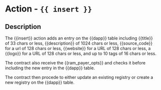 # Action - `{{ insert }}`

## Description

The {{insert}} action adds an entry on the {{dapp}} table including {{title}} of 33 chars or less, {{description}} of 1024 chars or less, {{source_code}} for a url of 128 chars or less, {{website}} for a URL of 128 chars or less, a {{logo}} for a URL of 128 chars or less, and up to 10 tags of 16 chars or less.

The contract also receive the {{ram_payer_opts}} and checks it before including the new entry in the {{dapp}} table.

The contract then procede to either update an existing registry or create a new registry on the {{dapp}} table.

